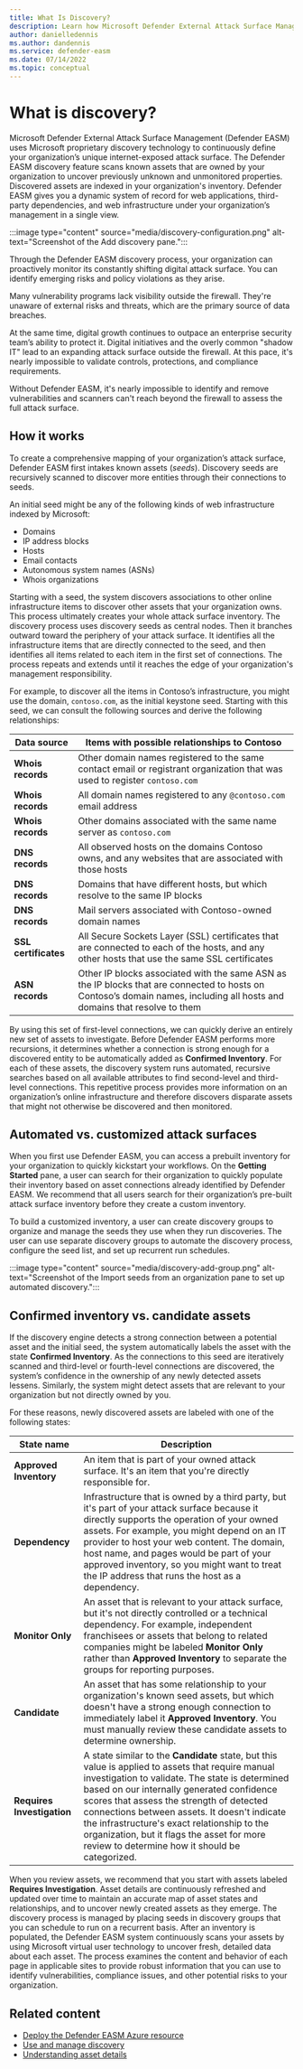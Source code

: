 ```yaml
---
title: What Is Discovery?
description: Learn how Microsoft Defender External Attack Surface Management (Defender EASM) uses proprietary discovery technology to continuously define your organization’s unique internet-exposed attack surface. 
author: danielledennis
ms.author: dandennis
ms.service: defender-easm
ms.date: 07/14/2022
ms.topic: conceptual
---
```


# What is discovery?

Microsoft Defender External Attack Surface Management (Defender EASM) uses Microsoft proprietary discovery technology to continuously define your organization’s unique internet-exposed attack surface. The Defender EASM discovery feature scans known assets that are owned by your organization to uncover previously unknown and unmonitored properties. Discovered assets are indexed in your organization's inventory. Defender EASM gives you a dynamic system of record for web applications, third-party dependencies, and web infrastructure under your organization’s management in a single view.

:::image type="content" source="media/discovery-configuration.png" alt-text="Screenshot of the Add discovery pane.":::

Through the Defender EASM discovery process, your organization can proactively monitor its constantly shifting digital attack surface. You can identify emerging risks and policy violations as they arise.

Many vulnerability programs lack visibility outside the firewall. They're unaware of external risks and threats, which are the primary source of data breaches.

At the same time, digital growth continues to outpace an enterprise security team’s ability to protect it. Digital initiatives and the overly common "shadow IT" lead to an expanding attack surface outside the firewall. At this pace, it's nearly impossible to validate controls, protections, and compliance requirements.

Without Defender EASM, it's nearly impossible to identify and remove vulnerabilities and scanners can't reach beyond the firewall to assess the full attack surface.

## How it works

To create a comprehensive mapping of your organization’s attack surface, Defender EASM first intakes known assets (*seeds*). Discovery seeds are recursively scanned to discover more entities through their connections to seeds.

An initial seed might be any of the following kinds of web infrastructure indexed by Microsoft:

- Domains
- IP address blocks
- Hosts
- Email contacts
- Autonomous system names (ASNs)
- Whois organizations

Starting with a seed, the system discovers associations to other online infrastructure items to discover other assets that your organization owns. This process ultimately creates your whole attack surface inventory. The discovery process uses discovery seeds as central nodes. Then it branches outward toward the periphery of your attack surface. It identifies all the infrastructure items that are directly connected to the seed, and then identifies all items related to each item in the first set of connections. The process repeats and extends until it reaches the edge of your organization's management responsibility.

For example, to discover all the items in Contoso’s infrastructure, you might use the domain, `contoso.com`, as the initial keystone seed. Starting with this seed, we can consult the following sources and derive the following relationships:

| Data source | Items with possible relationships to Contoso |
|--|--|
| **Whois records** | Other domain names registered to the same contact email or registrant organization that was used to register `contoso.com` |
| **Whois records** | All domain names registered to any `@contoso.com` email address |
| **Whois records** | Other domains associated with the same name server as `contoso.com` |
| **DNS records** | All observed hosts on the domains Contoso owns, and any websites that are associated with those hosts |
| **DNS records** | Domains that have different hosts, but which resolve to the same IP blocks |
| **DNS records** | Mail servers associated with Contoso-owned domain names |
| **SSL certificates** | All Secure Sockets Layer (SSL) certificates that are connected to each of the hosts, and any other hosts that use the same SSL certificates |
| **ASN records** | Other IP blocks associated with the same ASN as the IP blocks that are connected to hosts on Contoso’s domain names, including all hosts and domains that resolve to them |

By using this set of first-level connections, we can quickly derive an entirely new set of assets to investigate. Before Defender EASM performs more recursions, it determines whether a connection is strong enough for a discovered entity to be automatically added as **Confirmed Inventory**. For each of these assets, the discovery system runs automated, recursive searches based on all available attributes to find second-level and third-level connections. This repetitive process provides more information on an organization’s online infrastructure and therefore discovers disparate assets that might not otherwise be discovered and then monitored.

## Automated vs. customized attack surfaces

When you first use Defender EASM, you can access a prebuilt inventory for your organization to quickly kickstart your workflows. On the **Getting Started** pane, a user can search for their organization to quickly populate their inventory based on asset connections already identified by Defender EASM. We recommend that all users search for their organization’s pre-built attack surface inventory before they create a custom inventory.

To build a customized inventory, a user can create discovery groups to organize and manage the seeds they use when they run discoveries. The user can use separate discovery groups to automate the discovery process, configure the seed list, and set up recurrent run schedules.

:::image type="content" source="media/discovery-add-group.png" alt-text="Screenshot of the Import seeds from an organization pane to set up automated discovery.":::

## Confirmed inventory vs. candidate assets

If the discovery engine detects a strong connection between a potential asset and the initial seed, the system automatically labels the asset with the state **Confirmed Inventory**. As the connections to this seed are iteratively scanned and third-level or fourth-level connections are discovered, the system’s confidence in the ownership of any newly detected assets lessens. Similarly, the system might detect assets that are relevant to your organization but not directly owned by you.

For these reasons, newly discovered assets are labeled with one of the following states:

| State name | Description |
|--|--|
| **Approved Inventory** | An item that is part of your owned attack surface. It's an item that you're directly responsible for. |
| **Dependency** | Infrastructure that is owned by a third party, but it's part of your attack surface because it directly supports the operation of your owned assets. For example, you might depend on an IT provider to host your web content. The domain, host name, and pages would be part of your approved inventory, so you might want to treat the IP address that runs the host as a dependency. |
| **Monitor Only** | An asset that is relevant to your attack surface, but it's not directly controlled or a technical dependency. For example, independent franchisees or assets that belong to related companies might be labeled **Monitor Only** rather than **Approved Inventory** to separate the groups for reporting purposes. |
| **Candidate** | An asset that has some relationship to your organization's known seed assets, but which doesn't have a strong enough connection to immediately label it **Approved Inventory**. You must manually review these candidate assets to determine ownership. |
| **Requires Investigation** | A state similar to the **Candidate** state, but this value is applied to assets that require manual investigation to validate. The state is determined based on our internally generated confidence scores that assess the strength of detected connections between assets. It doesn't indicate the infrastructure's exact relationship to the organization, but it flags the asset for more review to determine how it should be categorized. |

When you review assets, we recommend that you start with assets labeled **Requires Investigation**. Asset details are continuously refreshed and updated over time to maintain an accurate map of asset states and relationships, and to uncover newly created assets as they emerge. The discovery process is managed by placing seeds in discovery groups that you can schedule to run on a recurrent basis. After an inventory is populated, the Defender EASM system continuously scans your assets by using Microsoft virtual user technology to uncover fresh, detailed data about each asset. The process examines the content and behavior of each page in applicable sites to provide robust information that you can use to identify vulnerabilities, compliance issues, and other potential risks to your organization.

## Related content

- [Deploy the Defender EASM Azure resource](deploying-the-defender-easm-azure-resource.md)
- [Use and manage discovery](using-and-managing-discovery.md)
- [Understanding asset details](understanding-asset-details.md)
